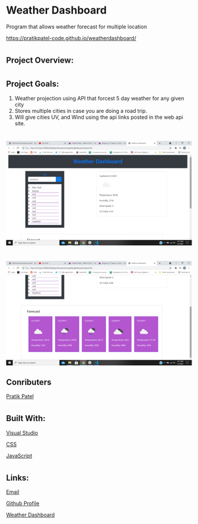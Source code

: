 # Weather Dashboard
Program that allows weather forecast for multiple location

https://pratikpatel-code.github.io/weatherdashboard/

#
## Project Overview:

#
## Project Goals:
1. Weather projection using API that forcest 5 day weather for any given city
2. Stores multiple cities in case you are doing a road trip.
3. Will give cities UV, and Wind using the api links posted in the web api site.  

#
![Screenshot1](assets/images/Screenshot1.png)
#

![Screenshot2](assets/images/Screenshot2.png)

## Conributers
[Pratik Patel](https://github.com/PratikPatel-Code/)

#
## Built With:
[Visual Studio](https://visualstudio.microsoft.com/)

[CSS](https://www.w3.org/TR/CSS/#css)

[JavaScript](https://www.javascript.com/)


#
## Links:
[Email](pratikpatel_85@yahoo.com)

[Github Profile](https://github.com/PratikPatel-Code/)

[Weather Dashboard](https://pratikpatel-code.github.io/weatherdashboard/)